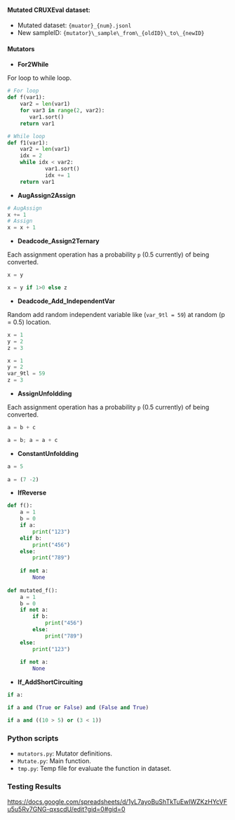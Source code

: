 #### Mutated CRUXEval dataset:

- Mutated dataset: `{muator}_{num}.jsonl`
- New sampleID: `{mutator}\_sample\_from\_{oldID}\_to\_{newID}`



#### Mutators

- **For2While**

For loop to while loop.

```python
# For loop
def f(var1):
    var2 = len(var1)
    for var3 in range(2, var2):
       var1.sort()
    return var1

# While loop
def f1(var1):
    var2 = len(var1)
    idx = 2
    while idx < var2:
			var1.sort()
			idx += 1
    return var1
```

- **AugAssign2Assign**

```python
# AugAssign
x += 1
# Assign
x = x + 1
```

- **Deadcode_Assign2Ternary**

Each assignment operation has a probability `p` (0.5 currently) of being converted.

```python
x = y

x = y if 1>0 else z
```

- **Deadcode_Add_IndependentVar**

Random add random independent variable like (`var_9tl = 59`) at random (p = 0.5) location.

```python
x = 1
y = 2
z = 3

x = 1
y = 2
var_9tl = 59
z = 3
```

- **AssignUnfoldding**

Each assignment operation has a probability `p` (0.5 currently) of being converted.

```python
a = b + c

a = b; a = a + c
```

- **ConstantUnfoldding**

```python
a = 5
 
a = (7 -2)
```

- **IfReverse**

```python
def f(): 
    a = 1
    b = 0
    if a:
        print("123")
    elif b:
        print("456")
    else:
        print("789")
    
    if not a:
        None
        
def mutated_f(): 
    a = 1
    b = 0
    if not a: 
        if b:
            print("456")
        else:
            print("789")
    else:
        print("123")
    
    if not a:
        None
```

- **If_AddShortCircuiting**

```python
if a:

if a and (True or False) and (False and True)

if a and ((10 > 5) or (3 < 1))

```



### Python scripts

- `mutators.py`:  Mutator definitions.
- `Mutate.py`: Main function.
- `tmp.py`: Temp file for evaluate the function in dataset.

### Testing Results
https://docs.google.com/spreadsheets/d/1yL7ayoBuShTkTuEwIWZKzHYcVFu5u5Rv7GNG-qxscdU/edit?gid=0#gid=0
